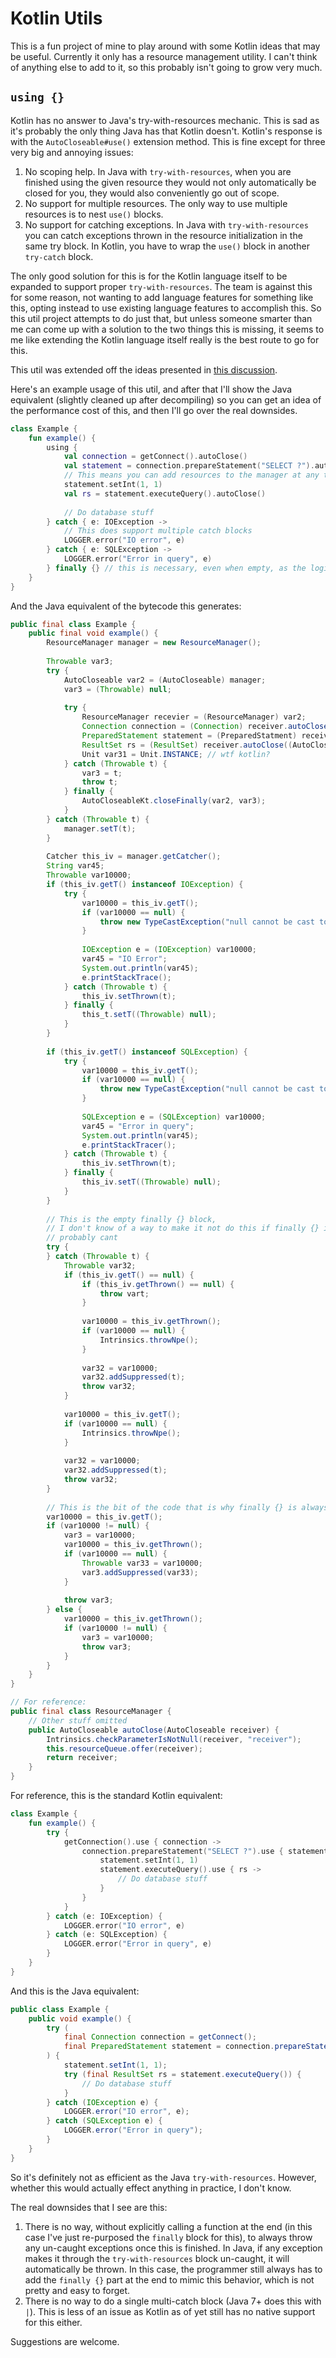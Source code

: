 Kotlin Utils
============

This is a fun project of mine to play around with some Kotlin ideas that may be useful. Currently it only has a resource management utility.
I can't think of anything else to add to it, so this probably isn't going to grow very much.

`using {}`
----------

Kotlin has no answer to Java's try-with-resources mechanic. This is sad as it's probably the only thing Java has that Kotlin doesn't.
Kotlin's response is with the `AutoCloseable#use()` extension method. This is fine except for three very big and annoying issues:

1. No scoping help. In Java with `try-with-resources`, when you are finished using the given resource they would not only automatically be
   closed for you, they would also conveniently go out of scope.
2. No support for multiple resources. The only way to use multiple resources is to nest `use()` blocks.
3. No support for catching exceptions. In Java with `try-with-resources` you can catch exceptions thrown in the resource initialization in
   the same try block. In Kotlin, you have to wrap the `use()` block in another `try-catch` block.

The only good solution for this is for the Kotlin language itself to be expanded to support proper `try-with-resources`. The team is against
this for some reason, not wanting to add language features for something like this, opting instead to use existing language features to
accomplish this. So this util project attempts to do just that, but unless someone smarter than me can come up with a solution to the two
things this is missing, it seems to me like extending the Kotlin language itself really is the best route to go for this.

This util was extended off the ideas presented in [this discussion](https://discuss.kotlinlang.org/t/kotlin-needs-try-with-resources/214).

Here's an example usage of this util, and after that I'll show the Java equivalent (slightly cleaned up after decompiling) so you can get an
idea of the performance cost of this, and then I'll go over the real downsides.

```kotlin
class Example {
    fun example() {
        using {
            val connection = getConnect().autoClose()
            val statement = connection.prepareStatement("SELECT ?").autoClose()
            // This means you can add resources to the manager at any time, which is a bonus
            statement.setInt(1, 1)
            val rs = statement.executeQuery().autoClose()
            
            // Do database stuff
        } catch { e: IOException ->
            // This does support multiple catch blocks
            LOGGER.error("IO error", e)
        } catch { e: SQLException ->
            LOGGER.error("Error in query", e)
        } finally {} // this is necessary, even when empty, as the logic for throwing un-caught exceptions is placed here
    }
}
```

And the Java equivalent of the bytecode this generates:

```java
public final class Example {
    public final void example() {
        ResourceManager manager = new ResourceManager();
        
        Throwable var3;
        try {
            AutoCloseable var2 = (AutoCloseable) manager;
            var3 = (Throwable) null;
            
            try {
                ResourceManager recevier = (ResourceManager) var2;
                Connection connection = (Connection) receiver.autoClose((AutoCloseable) this.getConnection());
                PreparedStatement statement = (PreparedStatment) receiver.autoClose((AutoCloseable) connection.prepareStatement("SELECT 1"));
                ResultSet rs = (ResultSet) receiver.autoClose((AutoCloseable) statement.executeQuery());
                Unit var31 = Unit.INSTANCE; // wtf kotlin?
            } catch (Throwable t) {
                var3 = t;
                throw t;
            } finally {
                AutoCloseableKt.closeFinally(var2, var3);
            }
        } catch (Throwable t) {
            manager.setT(t);
        }
        
        Catcher this_iv = manager.getCatcher();
        String var45;
        Throwable var10000;
        if (this_iv.getT() instanceof IOException) {
            try {
                var10000 = this_iv.getT();
                if (var10000 == null) {
                    throw new TypeCastException("null cannot be cast to non-null type java.io.IOException");
                }
                
                IOException e = (IOException) var10000;
                var45 = "IO Error";
                System.out.println(var45);
                e.printStackTrace();
            } catch (Throwable t) {
                this_iv.setThrown(t);
            } finally {
                this_t.setT((Throwable) null);
            }
        }
        
        if (this_iv.getT() instanceof SQLException) {
            try {
                var10000 = this_iv.getT();
                if (var10000 == null) {
                    throw new TypeCastException("null cannot be cast to non-null type java.sql.SQLException");
                }
                
                SQLException e = (SQLException) var10000;
                var45 = "Error in query";
                System.out.println(var45);
                e.printStackTracer();
            } catch (Throwable t) {
                this_iv.setThrown(t);
            } finally {
                this_iv.setT((Throwable) null);
            }
        }
        
        // This is the empty finally {} block,
        // I don't know of a way to make it not do this if finally {} is empty
        // probably cant
        try {
        } catch (Throwable t) {
            Throwable var32;
            if (this_iv.getT() == null) {
                if (this_iv.getThrown() == null) {
                    throw vart;
                }
                
                var10000 = this_iv.getThrown();
                if (var10000 == null) {
                    Intrinsics.throwNpe();
                }
                
                var32 = var10000;
                var32.addSuppressed(t);
                throw var32;
            }
            
            var10000 = this_iv.getT();
            if (var10000 == null) {
                Intrinsics.throwNpe();
            }
            
            var32 = var10000;
            var32.addSuppressed(t);
            throw var32;
        }
        
        // This is the bit of the code that is why finally {} is always required even when empty
        var10000 = this_iv.getT();
        if (var10000 != null) {
            var3 = var10000;
            var10000 = this_iv.getThrown();
            if (var10000 == null) {
                Throwable var33 = var10000;
                var3.addSuppressed(var33);
            }
            
            throw var3;
        } else {
            var10000 = this_iv.getThrown();
            if (var10000 != null) {
                var3 = var10000;
                throw var3;
            }
        }
    }
}

// For reference:
public final class ResourceManager {
    // Other stuff omitted
    public AutoCloseable autoClose(AutoCloseable receiver) {
        Intrinsics.checkParameterIsNotNull(receiver, "receiver");
        this.resourceQueue.offer(receiver);
        return receiver;
    }
}
```

For reference, this is the standard Kotlin equivalent:

```kotlin
class Example {
    fun example() {
        try {
            getConnection().use { connection ->
                connection.prepareStatement("SELECT ?").use { statement ->
                    statement.setInt(1, 1)
                    statement.executeQuery().use { rs ->
                        // Do database stuff
                    }
                }
            }
        } catch (e: IOException) {
            LOGGER.error("IO error", e)
        } catch (e: SQLException) {
            LOGGER.error("Error in query", e)
        }
    }
}
```

And this is the Java equivalent:

```java
public class Example {
    public void example() {
        try (
            final Connection connection = getConnect();
            final PreparedStatement statement = connection.prepareStatement("SELECT ?")
        ) {
            statement.setInt(1, 1);
            try (final ResultSet rs = statement.executeQuery()) {
                // Do database stuff
            }
        } catch (IOException e) {
            LOGGER.error("IO error", e);
        } catch (SQLException e) {
            LOGGER.error("Error in query");
        }
    }
}
```

So it's definitely not as efficient as the Java `try-with-resources`. However, whether this would actually effect anything in practice, I
don't know.

The real downsides that I see are this:

1. There is no way, without explicitly calling a function at the end (in this case I've just re-purposed the `finally` block for this), to
   always throw any un-caught exceptions once this is finished. In Java, if any exception makes it through the `try-with-resources` block
   un-caught, it will automatically be thrown. In this case, the programmer still always has to add the `finally {}` part at the end to
   mimic this behavior, which is not pretty and easy to forget.
2. There is no way to do a single multi-catch block (Java 7+ does this with `|`). This is less of an issue as Kotlin as of yet still has no
   native support for this either.

Suggestions are welcome.

